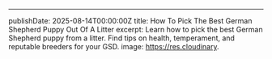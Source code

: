 ---
publishDate: 2025-08-14T00:00:00Z
title: How To Pick The Best German Shepherd Puppy Out Of A Litter
excerpt: Learn how to pick the best German Shepherd puppy from a litter. Find tips on health, temperament, and reputable breeders for your GSD.
image: https://res.cloudinary.